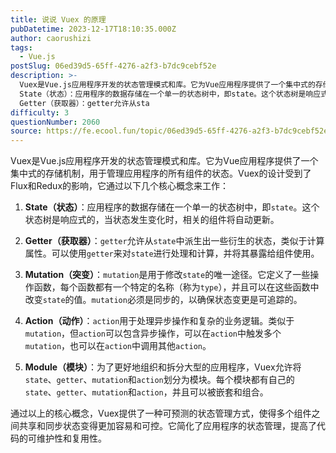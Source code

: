 ```yaml
---
title: 说说 Vuex 的原理
pubDatetime: 2023-12-17T18:10:35.000Z
author: caorushizi
tags:
  - Vue.js
postSlug: 06ed39d5-65ff-4276-a2f3-b7dc9cebf52e
description: >-
  Vuex是Vue.js应用程序开发的状态管理模式和库。它为Vue应用程序提供了一个集中式的存储机制，用于管理应用程序的所有组件的状态。Vuex的设计受到了Flux和Redux的影响，它通过以下几个核心概念来工作：
  State（状态）：应用程序的数据存储在一个单一的状态树中，即state。这个状态树是响应式的，当状态发生变化时，相关的组件将自动更新。
  Getter（获取器）：getter允许从sta
difficulty: 3
questionNumber: 2060
source: https://fe.ecool.fun/topic/06ed39d5-65ff-4276-a2f3-b7dc9cebf52e
---
```


Vuex是Vue.js应用程序开发的状态管理模式和库。它为Vue应用程序提供了一个集中式的存储机制，用于管理应用程序的所有组件的状态。Vuex的设计受到了Flux和Redux的影响，它通过以下几个核心概念来工作：

1. **State（状态）**：应用程序的数据存储在一个单一的状态树中，即`state`。这个状态树是响应式的，当状态发生变化时，相关的组件将自动更新。

2. **Getter（获取器）**：`getter`允许从`state`中派生出一些衍生的状态，类似于计算属性。可以使用`getter`来对`state`进行处理和计算，并将其暴露给组件使用。

3. **Mutation（突变）**：`mutation`是用于修改`state`的唯一途径。它定义了一些操作函数，每个函数都有一个特定的名称（称为`type`），并且可以在这些函数中改变`state`的值。`mutation`必须是同步的，以确保状态变更是可追踪的。

4. **Action（动作）**：`action`用于处理异步操作和复杂的业务逻辑。类似于`mutation`，但`action`可以包含异步操作，可以在`action`中触发多个`mutation`，也可以在`action`中调用其他`action`。

5. **Module（模块）**：为了更好地组织和拆分大型的应用程序，Vuex允许将`state`、`getter`、`mutation`和`action`划分为模块。每个模块都有自己的`state`、`getter`、`mutation`和`action`，并且可以被嵌套和组合。

通过以上的核心概念，Vuex提供了一种可预测的状态管理方式，使得多个组件之间共享和同步状态变得更加容易和可控。它简化了应用程序的状态管理，提高了代码的可维护性和复用性。
